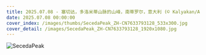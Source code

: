 ```yaml
---
title: 2025.07.08 - 塞切达，多洛米蒂山脉的山峰，南蒂罗尔，意大利 (© Kalyakan/Adobe Stock)
date: 2025.07.08 00:00:00
cover_index: /images/thumbs/SecedaPeak_ZH-CN7633793128_533x300.jpg
cover_detail: /images/SecedaPeak_ZH-CN7633793128_1920x1080.jpg
---
```


![SecedaPeak](/images/SecedaPeak_ZH-CN7633793128_1920x1080.jpg)
